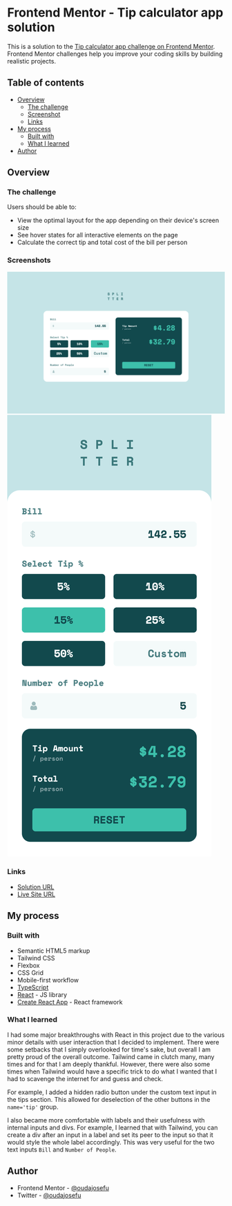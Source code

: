 # Frontend Mentor - Tip calculator app solution

This is a solution to the [Tip calculator app challenge on Frontend Mentor](https://www.frontendmentor.io/challenges/tip-calculator-app-ugJNGbJUX). Frontend Mentor challenges help you improve your coding skills by building realistic projects.

## Table of contents

-   [Overview](#overview)
    -   [The challenge](#the-challenge)
    -   [Screenshot](#screenshot)
    -   [Links](#links)
-   [My process](#my-process)
    -   [Built with](#built-with)
    -   [What I learned](#what-i-learned)
-   [Author](#author)

## Overview

### The challenge

Users should be able to:

-   View the optimal layout for the app depending on their device's screen size
-   See hover states for all interactive elements on the page
-   Calculate the correct tip and total cost of the bill per person

### Screenshots

![](./desktop-screenshot.png)
![](./mobile-screenshot.png)

### Links

-   [Solution URL](https://www.frontendmentor.io/solutions/tip-calculator-app-using-tailwind-typescript-and-create-react-app-YD75x7cWwP)
-   [Live Site URL](https://oudajosefu.github.io/tip-calculator-app-main/)

## My process

### Built with

-   Semantic HTML5 markup
-   Tailwind CSS
-   Flexbox
-   CSS Grid
-   Mobile-first workflow
-   [TypeScript](https://www.typescriptlang.org/)
-   [React](https://reactjs.org/) - JS library
-   [Create React App](https://create-react-app.dev/) - React framework

### What I learned

I had some major breakthroughs with React in this project due to the various minor details with user interaction that I decided to implement. There were some setbacks that I simply overlooked for time's sake, but overall I am pretty proud of the overall outcome. Tailwind came in clutch many, many times and for that I am deeply thankful. However, there were also some times when Tailwind would have a specific trick to do what I wanted that I had to scavenge the internet for and guess and check.

For example, I added a hidden radio button under the custom text input in the tips section. This allowed for deselection of the other buttons in the `name='tip'` group.

I also became more comfortable with labels and their usefulness with internal inputs and divs. For example, I learned that with Tailwind, you can create a div after an input in a label and set its peer to the input so that it would style the whole label accordingly. This was very useful for the two text inputs `Bill` and `Number of People`.

## Author

-   Frontend Mentor - [@oudajosefu](https://www.frontendmentor.io/profile/oudajosefu)
-   Twitter - [@oudajosefu](https://twitter.com/oudajosefu)
